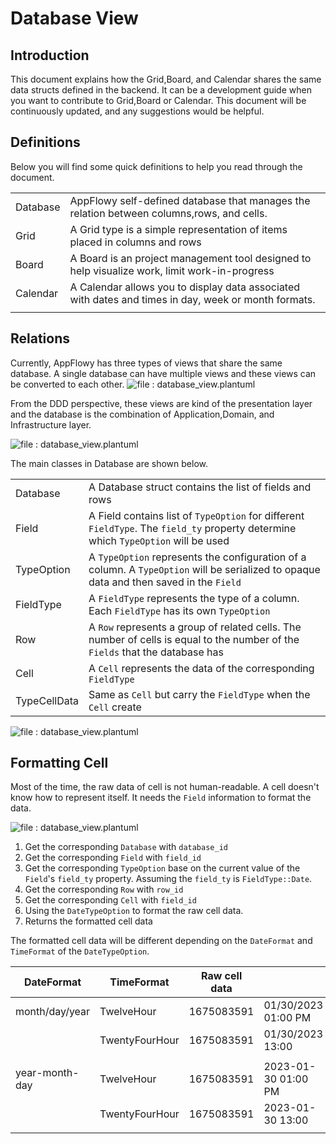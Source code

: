 # Database View

## Introduction

This document explains how the Grid,Board, and Calendar shares the same data structs defined in the backend. It can be a development guide when you want to contribute to Grid,Board or Calendar. This document will be continuously updated, and any suggestions would be helpful.

## Definitions

Below you will find some quick definitions to help you read through the document.

|          |                                                                                                      |
| -------- | ---------------------------------------------------------------------------------------------------- |
| Database | AppFlowy self-defined database that manages the relation between columns,rows, and cells.            |
| Grid     | A Grid type is a simple representation of items placed in columns and rows                           |
| Board    | A Board is an project management tool designed to help visualize work, limit work-in-progress        |
| Calendar | A Calendar allows you to display data associated with dates and times in day, week or month formats. |
|          |                                                                                                      |

## Relations

Currently, AppFlowy has three types of views that share the same database. A single database can have multiple views and these views can be converted to each other. ![file : database\_view.plantuml](../../../../../uml/output/database\_view.svg)

From the DDD perspective, these views are kind of the presentation layer and the database is the combination of Application,Domain, and Infrastructure layer.

![file : database\_view.plantuml](../../../../../uml/output/database\_view-Database\_Views\_DDD.svg)

The main classes in Database are shown below.

|              |                                                                                                                                         |
| ------------ | --------------------------------------------------------------------------------------------------------------------------------------- |
| Database     | A Database struct contains the list of fields and rows                                                                                  |
| Field        | A Field contains list of `TypeOption` for different `FieldType`. The `field_ty` property determine which `TypeOption` will be used      |
| TypeOption   | A `TypeOption` represents the configuration of a column. A `TypeOption` will be serialized to opaque data and then saved in the `Field` |
| FieldType    | A `FieldType` represents the type of a column. Each `FieldType` has its own `TypeOption`                                                |
| Row          | A `Row` represents a group of related cells. The number of cells is equal to the number of the `Fields` that the database has           |
| Cell         | A `Cell` represents the data of the corresponding `FieldType`                                                                           |
| TypeCellData | Same as `Cell` but carry the `FieldType` when the `Cell` create                                                                         |

![file : database\_view.plantuml](../../../../../uml/output/database\_view\_classes-Database\_classes\_UML.svg)

## Formatting Cell

Most of the time, the raw data of cell is not human-readable. A cell doesn't know how to represent itself. It needs the `Field` information to format the data.

![file : database\_view.plantuml](../../../../../uml/output/database\_view\_classes-Read\_Cell\_Sequence.svg)

1. Get the corresponding `Database` with `database_id`
2. Get the corresponding `Field` with `field_id`
3. Get the corresponding `TypeOption` base on the current value of the `Field`'s `field_ty` property. Assuming the `field_ty` is `FieldType::Date`.
4. Get the corresponding `Row` with `row_id`
5. Get the corresponding `Cell` with `field_id`
6. Using the `DateTypeOption` to format the raw cell data.
7. Returns the formatted cell data

The formatted cell data will be different depending on the `DateFormat` and `TimeFormat` of the `DateTypeOption`.

| DateFormat     | TimeFormat     | Raw cell data |                     |
| -------------- | -------------- | ------------- | ------------------- |
| month/day/year | TwelveHour     | 1675083591    | 01/30/2023 01:00 PM |
|                | TwentyFourHour | 1675083591    | 01/30/2023 13:00    |
|                |                |               |                     |
| year-month-day | TwelveHour     | 1675083591    | 2023-01-30 01:00 PM |
|                | TwentyFourHour | 1675083591    | 2023-01-30 13:00    |
|                |                |               |                     |
